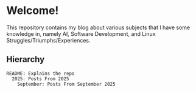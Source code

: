 # Welcome!
This repository contains my blog about various subjects that I have some knowledge in, namely AI, Software Development, and Linux Struggles/Triumphs/Experiences.
## Hierarchy
```
README: Explains the repo
  2025: Posts From 2025
    September: Posts From September 2025
```
